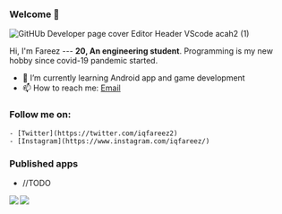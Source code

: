 ### Welcome 👋

![GitHUb Developer page cover Editor Header VScode acah2 (1)](https://user-images.githubusercontent.com/60868965/87214496-b2f60b00-c35f-11ea-8c3d-10a695431d9b.png)

Hi, I'm Fareez --- **20, An engineering student**. Programming is my new hobby since covid-19 pandemic started.

- 🌱 I’m currently learning Android app and game development
- 📫 How to reach me: [Email](mailto:foxtrotiqmal3@gmail.com)

### Follow me on:
	- [Twitter](https://twitter.com/iqfareez2)
	- [Instagram](https://www.instagram.com/iqfareez/)
	
### Published apps
- //TODO

<a href="https://github.com/fareezmaple/">
  <img align="left" src="https://github-readme-stats.vercel.app/api/top-langs/?username=fareezmaple" />
</a>
<a href="https://github.com/fareezmaple/">
  <img align="left" src="https://github-readme-stats.vercel.app/api?username=fareezmaple&show_icons=true" />
</a>



<!--
**fareezMaple/fareezMaple** is a ✨ _special_ ✨ repository because its `README.md` (this file) appears on your GitHub profile.

Here are some ideas to get you started:

- 🔭 I’m currently working on ...
- 🌱 I’m currently learning ...
- 👯 I’m looking to collaborate on ...
- 🤔 I’m looking for help with ...
- 💬 Ask me about ...
- 📫 How to reach me: ...
- 😄 Pronouns: ...
- ⚡ Fun fact: ...

-->
